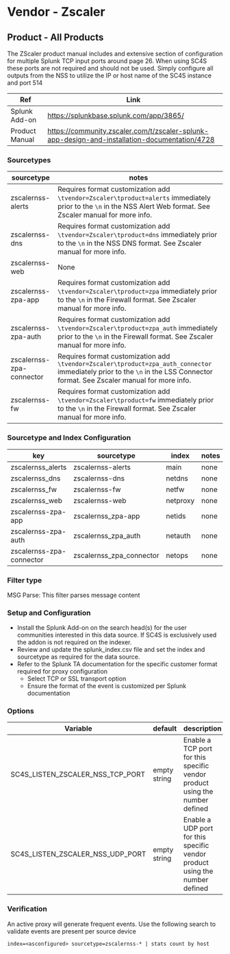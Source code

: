 # Vendor - Zscaler

## Product - All Products

The ZScaler product manual includes and extensive section of configuration for multiple Splunk TCP input ports around page
26. When using SC4S these ports are not required and should not be used. Simply configure all outputs from the NSS to utilize
the IP or host name of the SC4S instance and port 514


| Ref            | Link                                                                                                    |
|----------------|---------------------------------------------------------------------------------------------------------|
| Splunk Add-on  | https://splunkbase.splunk.com/app/3865/                                                                 |
| Product Manual | https://community.zscaler.com/t/zscaler-splunk-app-design-and-installation-documentation/4728                                                      |


### Sourcetypes

| sourcetype     | notes                                                                                                   |
|----------------|---------------------------------------------------------------------------------------------------------|
| zscalernss-alerts  | Requires format customization add ``\tvendor=Zscaler\tproduct=alerts`` immediately prior to the ``\n`` in the NSS Alert Web format. See Zscaler manual for more info. |
| zscalernss-dns  | Requires format customization  add ``\tvendor=Zscaler\tproduct=dns`` immediately prior to the ``\n`` in the NSS DNS format. See Zscaler manual for more info. |
| zscalernss-web  | None    |
| zscalernss-zpa-app  | Requires format customization  add ``\tvendor=Zscaler\tproduct=zpa`` immediately prior to the ``\n`` in the Firewall format. See Zscaler manual for more info. |
| zscalernss-zpa-auth  | Requires format customization add ``\tvendor=Zscaler\tproduct=zpa_auth`` immediately prior to the ``\n`` in the Firewall format. See Zscaler manual for more info. |
| zscalernss-zpa-connector  | Requires format customization  add ``\tvendor=Zscaler\tproduct=zpa_auth_connector`` immediately prior to the ``\n`` in the LSS Connector format. See Zscaler manual for more info. |
| zscalernss-fw  | Requires format customization add ``\tvendor=Zscaler\tproduct=fw`` immediately prior to the ``\n`` in the Firewall format. See Zscaler manual for more info. |


### Sourcetype and Index Configuration

| key            | sourcetype     | index          | notes          |
|----------------|----------------|----------------|----------------|
| zscalernss_alerts      | zscalernss-alerts       | main          | none          |
| zscalernss_dns      | zscalernss-dns     | netdns          | none          |
| zscalernss_fw      | zscalernss-fw       | netfw          | none          |
| zscalernss_web      | zscalernss-web       | netproxy          | none          |
| zscalernss-zpa-app      | zscalernss_zpa-app       | netids          | none          |
| zscalernss-zpa-auth      | zscalernss_zpa_auth       | netauth          | none          |
| zscalernss-zpa-connector    | zscalernss_zpa_connector       | netops          | none          |


### Filter type

MSG Parse: This filter parses message content

### Setup and Configuration

* Install the Splunk Add-on on the search head(s) for the user communities interested in this data source. If SC4S is exclusively used the addon is not required on the indexer.
* Review and update the splunk_index.csv file and set the index and sourcetype as required for the data source.
* Refer to the Splunk TA documentation for the specific customer format required for proxy configuration
    * Select TCP or SSL transport option
    * Ensure the format of the event is customized per Splunk documentation

### Options

| Variable       | default        | description    |
|----------------|----------------|----------------|
| SC4S_LISTEN_ZSCALER_NSS_TCP_PORT      | empty string      | Enable a TCP port for this specific vendor product using the number defined |
| SC4S_LISTEN_ZSCALER_NSS_UDP_PORT      | empty string      | Enable a UDP port for this specific vendor product using the number defined |

### Verification

An active proxy will generate frequent events. Use the following search to validate events are present per source device

```
index=<asconfigured> sourcetype=zscalernss-* | stats count by host
```

